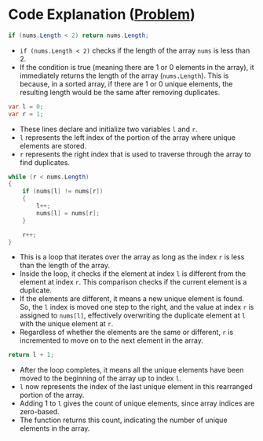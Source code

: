 # Code Explanation ([Problem](https://leetcode.com/problems/remove-duplicates-from-sorted-array))

```csharp
if (nums.Length < 2) return nums.Length;
```

- `if (nums.Length < 2)` checks if the length of the array `nums` is less than 2.
- If the condition is true (meaning there are 1 or 0 elements in the array), it immediately returns the length of the array (`nums.Length`). This is because, in a sorted array, if there are 1 or 0 unique elements, the resulting length would be the same after removing duplicates.

```csharp
var l = 0;
var r = 1;
```

- These lines declare and initialize two variables `l` and `r`.
- `l` represents the left index of the portion of the array where unique elements are stored.
- `r` represents the right index that is used to traverse through the array to find duplicates.

```csharp
while (r < nums.Length)
{
    if (nums[l] != nums[r])
    {
        l++;
        nums[l] = nums[r];
    }

    r++;
}
```

- This is a loop that iterates over the array as long as the index `r` is less than the length of the array.
- Inside the loop, it checks if the element at index `l` is different from the element at index `r`. This comparison checks if the current element is a duplicate.
- If the elements are different, it means a new unique element is found. So, the `l` index is moved one step to the right, and the value at index `r` is assigned to `nums[l]`, effectively overwriting the duplicate element at `l` with the unique element at `r`.
- Regardless of whether the elements are the same or different, `r` is incremented to move on to the next element in the array.

```csharp
return l + 1;
```

- After the loop completes, it means all the unique elements have been moved to the beginning of the array up to index `l`.
- `l` now represents the index of the last unique element in this rearranged portion of the array.
- Adding 1 to `l` gives the count of unique elements, since array indices are zero-based.
- The function returns this count, indicating the number of unique elements in the array.
